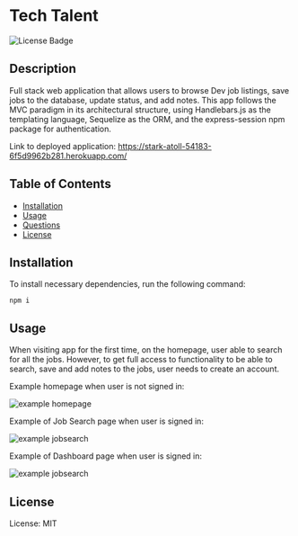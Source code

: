 # Tech Talent
![License Badge](https://img.shields.io/badge/License-MIT-green)

## Description 

Full stack web application that allows users to browse Dev job listings, save jobs to the database, update status, and add notes. This app follows the MVC paradigm in its architectural structure, using Handlebars.js as the templating language, Sequelize as the ORM, and the express-session npm package for authentication.

Link to deployed application: https://stark-atoll-54183-6f5d9962b281.herokuapp.com/

## Table of Contents

- [Installation](#installation)
- [Usage](#usage)
- [Questions](#questions)
- [License](#license)

## Installation

To install necessary dependencies, run the following command:

```npm i```

## Usage

When visiting app for the first time, on the homepage, user able to search for all the jobs. However, to get full access to functionality to be able to search, save and add notes to the jobs, user needs to create an account. 

Example homepage when user is not signed in: 

![example homepage](./assets/homepage-nologin.png) 

Example of Job Search page when user is signed in: 

![example jobsearch](./assets/jobsearch.png) 

Example of Dashboard page when user is signed in: 

![example jobsearch](./assets/dashboard.png) 

## License 
License: MIT